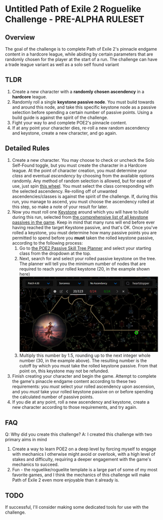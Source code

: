 # Untitled Path of Exile 2 Roguelike Challenge - PRE-ALPHA RULESET

## Overview

The goal of the challenge is to complete Path of Exile 2's pinnacle endgame content in a hardcore league, while abiding by certain parameters that are randomly chosen for the player at the start of a run. The challenge can have a trade league variant as well as a solo self found variant

## TLDR

1. Create a new character with a **randomly chosen ascendency** in a **hardcore** league.
2. Randomly roll a single **keystone passive node**. You must build towards and around this node, and take this specific keystone node as a passive selection before spending a certain number of passive points. Using a build guide is against the spirit of the challenge.
3. Fight your way to and complete POE2's pinnacle content.
4. If at any point your character dies, re-roll a new random ascendency and keystone, create a new character, and go again.

## Detailed Rules

1. Create a new character. You may choose to check or uncheck the Solo Self-Found toggle, but you must create the character in a Hardcore league. At the point of character creation, you must determine your _class_ and eventual _ascendency_ by choosing from the available options randomly. Any method of random selection is allowed, but for ease of use, just spin [this wheel](https://spinthewheel.app/oEKjn0d9YN). You must select the class corresponding with the selected ascendency. Re-rolling off of unwanted ascendencies/classes is against the spirit of the challenge. If, during this run, you manage to ascend, you must choose the ascendency rolled at this step, so make a note of your result for later.
2. Now you must roll one [Keystone](https://spinthewheel.app/NvSke91Jpb) around which you will have to build during this run, selected from [the comprehensive list of all keystone passives in the game](https://www.poe2wiki.net/wiki/Keystone). Keep in mind that many runs will end before ever having reached the target Keystone passive, and that's OK. Once you've rolled a keystone, you must determine how many passive points you are permitted to spend before you **must** taken the rolled keystone passive, according to the following process:
   1. Go to [the POE2 Passive Skill Tree Planner]() and select your starting class from the dropdown at the top.
   2. Next, search for and select your rolled passive keystone on the tree. The planner will tell you the minimum number of nodes that are required to reach your rolled keystone (20, in the example shown here)
   ![alt text](example-1.png)
   3. Multiply this number by 1.5, rounding up to the next integer whole number (30, in the example above). The resulting number is the cutoff by which you must take the rolled keystone passive. From that point on, this keystone may not be refunded.
3. Finish creating your character and begin the game. Attempt to complete the game's pinaccle endgame content according to these two requirements: you _must_ select your rolled ascendency upon ascension, and you _must_ take your rolled keystone passive on or before spending the calculated number of passive points.
4. If you die at any point, roll a new ascendency and keystone, create a new character according to those requirements, and try again.

## FAQ

Q: Why did you create this challenge?
A: I created this challenge with two primary aims in mind

1. Create a way to learn POE2 on a deep level by forcing myself to engage with mechanics I otherwise might avoid or overlook, with a high level of stakes and difficulty, requiring a deeper engagement with the game's mechanics to succeed.
2. Fun - the roguelike/roguelite template is a large part of some of my most favorite games, and I think the mechanics of this challenge will make Path of Exile 2 even more enjoyable than it already is.

## TODO

If successful, I'll consider making some dedicated tools for use with the challenge.